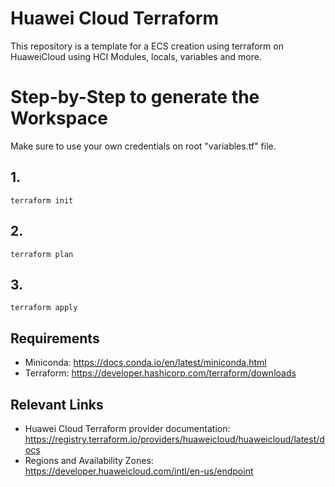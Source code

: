 # Huawei Cloud Terraform

This repository is a template for a ECS creation using terraform on HuaweiCloud using HCI
Modules, locals, variables and more.

# Step-by-Step to generate the Workspace

Make sure to use your own credentials on root "variables.tf" file. 

## 1. 

    terraform init

## 2. 

    terraform plan

## 3. 

    terraform apply


## Requirements

- Miniconda: <https://docs.conda.io/en/latest/miniconda.html>
- Terraform: <https://developer.hashicorp.com/terraform/downloads>


## Relevant Links

- Huawei Cloud Terraform provider documentation:
  <https://registry.terraform.io/providers/huaweicloud/huaweicloud/latest/docs>
- Regions and Availability Zones:
  <https://developer.huaweicloud.com/intl/en-us/endpoint>

